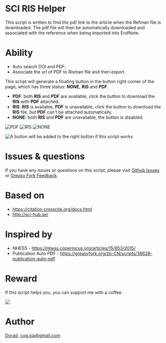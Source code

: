 # SCI RIS Helper
This script is written to find the pdf link to the article when the Refman file is downloaded. The pdf file will then be automatically downloaded and associated with the reference when being imported into EndNote.

# Ability
- Auto search DOI and PDF;
- Associate the url of PDF to Risman file and then export.

This script will generate a floating button in the button right corner of the page, which has three status: **NONE**, **RIS** and **PDF**.

- **PDF**: both **RIS** and **PDF** are available, click the button to download the **RIS** with **PDF** attached. 
- **RIS**: **RIS** is available, **PDF** is unavailable, click the button to download the **RIS** file, but **PDF** can't be attached automatically. 
- **NONE**: both **RIS** and **PDF** are unavailable, the button is disabled. 

![PDF](https://user-images.githubusercontent.com/23170065/138558251-6b0ec9cc-a928-4605-bf78-e280e220ee83.png)
![RIS](https://user-images.githubusercontent.com/23170065/138558261-e9f922b4-13aa-4283-b018-3aaca02002e5.png)
![NONE](https://user-images.githubusercontent.com/23170065/138558273-66c35587-8fb6-4dab-a82f-befc6739da1c.png)

![A button will be added to the right botton if this script works](https://user-images.githubusercontent.com/23170065/138558345-0ea7f10b-919c-42cc-91d2-f6303e5675b2.png)


# Issues & questions
If you have any issues or questions on this script, please visit [Github Issues](https://github.com/Doradx/CNKI-PDF-RIS-Helper/issues) or [Greasy Fork Feedback](https://greasyfork.org/zh-CN/scripts/434310-sci-ris-helper/feedback).

# Based on
- https://citation.crosscite.org/docs.html
- http://sci-hub.se/

# Inspired by
- NHESS - https://nhess.copernicus.org/articles/15/853/2015/
- Publication Auto PDF - https://greasyfork.org/zh-CN/scripts/38628-publication-auto-pdf

# Reward
If this script helps you, you can support me with a coffee.

![](https://blog.cuger.cn/images/pay.jpg)

# Author
[Dorad](https://blog.cuger.cn), cug.xia@gmail.com
